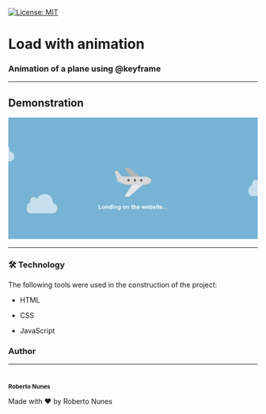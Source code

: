 [![License: MIT](https://img.shields.io/badge/License-MIT-green.svg)](https://opensource.org/licenses/MIT)

# Load with animation

### Animation of a plane using @keyframe

---

## Demonstration

![demostração](img/screenshot-load-aviao.png)

---

### 🛠 Technology

The following tools were used in the construction of the project:

-   HTML

-   CSS

-   JavaScript

### Author

---

<a href="https://avatars2.githubusercontent.com/u/33256402?s=460&u=3d6062db74143cb4f173f950f3f94d00b9241515&v=4">
 <img style="border-radius: 50%;" src="https://avatars2.githubusercontent.com/u/33256402?s=460&u=3d6062db74143cb4f173f950f3f94d00b9241515&v=4" width="100px;" alt=""/>
 <br />
 <sub><b>Roberto Nunes</b></sub></a>

Made with ❤️ by Roberto Nunes
